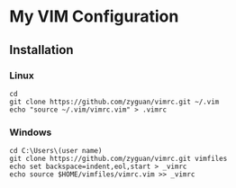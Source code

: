 # My VIM Configuration

## Installation

### Linux

    cd
    git clone https://github.com/zyguan/vimrc.git ~/.vim
    echo "source ~/.vim/vimrc.vim" > .vimrc

### Windows

    cd C:\Users\(user name)
    git clone https://github.com/zyguan/vimrc.git vimfiles
    echo set backspace=indent,eol,start > _vimrc
    echo source $HOME/vimfiles/vimrc.vim >> _vimrc

